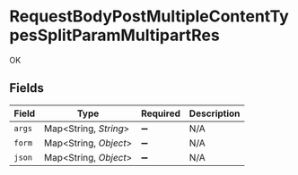 # RequestBodyPostMultipleContentTypesSplitParamMultipartRes

OK


## Fields

| Field                 | Type                  | Required              | Description           |
| --------------------- | --------------------- | --------------------- | --------------------- |
| `args`                | Map<String, *String*> | :heavy_minus_sign:    | N/A                   |
| `form`                | Map<String, *Object*> | :heavy_minus_sign:    | N/A                   |
| `json`                | Map<String, *Object*> | :heavy_minus_sign:    | N/A                   |